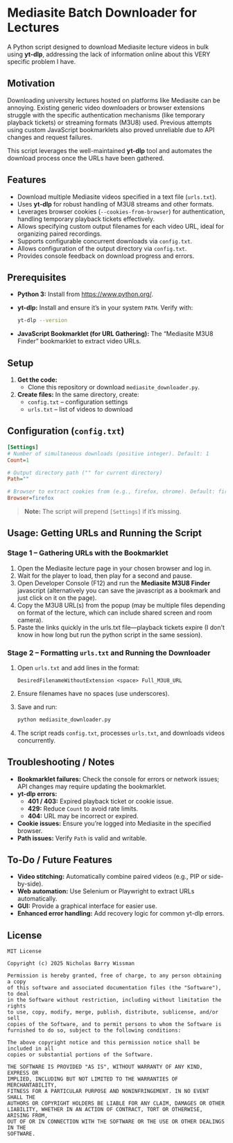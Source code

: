 # Mediasite Batch Downloader for Lectures

A Python script designed to download Mediasite lecture videos in bulk using **yt-dlp**, addressing the lack of information online about this VERY specific problem I have.

## Motivation

Downloading university lectures hosted on platforms like Mediasite can be annoying. Existing generic video downloaders or browser extensions struggle with the specific authentication mechanisms (like temporary playback tickets) or streaming formats (M3U8) used. Previous attempts using custom JavaScript bookmarklets also proved unreliable due to API changes and request failures.

This script leverages the well-maintained **yt-dlp** tool and automates the download process once the URLs have been gathered.

## Features

- Download multiple Mediasite videos specified in a text file (`urls.txt`).
- Uses **yt-dlp** for robust handling of M3U8 streams and other formats.
- Leverages browser cookies (`--cookies-from-browser`) for authentication, handling temporary playback tickets effectively.
- Allows specifying custom output filenames for each video URL, ideal for organizing paired recordings.
- Supports configurable concurrent downloads via `config.txt`.
- Allows configuration of the output directory via `config.txt`.
- Provides console feedback on download progress and errors.

## Prerequisites

- **Python 3:** Install from <https://www.python.org/>.
- **yt-dlp:** Install and ensure it’s in your system `PATH`. Verify with:

  ```bash
  yt-dlp --version
  ```

- **JavaScript Bookmarklet (for URL Gathering):** The “Mediasite M3U8 Finder” bookmarklet to extract video URLs.

## Setup

1. **Get the code:**
   - Clone this repository or download `mediasite_downloader.py`.
2. **Create files:** In the same directory, create:
   - `config.txt` – configuration settings  
   - `urls.txt` – list of videos to download

## Configuration (`config.txt`)

```ini
[Settings]
# Number of simultaneous downloads (positive integer). Default: 1
Count=1

# Output directory path ("" for current directory)
Path=""

# Browser to extract cookies from (e.g., firefox, chrome). Default: firefox
Browser=firefox
```

> **Note:** The script will prepend `[Settings]` if it’s missing.

## Usage: Getting URLs and Running the Script

### Stage 1 – Gathering URLs with the Bookmarklet

1. Open the Mediasite lecture page in your chosen browser and log in.
2. Wait for the player to load, then play for a second and pause.
3. Open Developer Console (F12) and run the **Mediasite M3U8 Finder** javascript (alternatively you can save the javascript as a bookmark and just click on it on the page).
4. Copy the M3U8 URL(s) from the popup (may be multiple files depending on format of the lecture, which can include shared screen and room camera).
5. Paste the links quickly in the urls.txt file—playback tickets expire (I don't know in how long but run the python script in the same session).

### Stage 2 – Formatting `urls.txt` and Running the Downloader

1. Open `urls.txt` and add lines in the format:

   ```text
   DesiredFilenameWithoutExtension <space> Full_M3U8_URL
   ```

2. Ensure filenames have no spaces (use underscores).
3. Save and run:

   ```bash
   python mediasite_downloader.py
   ```

4. The script reads `config.txt`, processes `urls.txt`, and downloads videos concurrently.

## Troubleshooting / Notes

- **Bookmarklet failures:** Check the console for errors or network issues; API changes may require updating the bookmarklet.
- **yt-dlp errors:**
  - **401 / 403:** Expired playback ticket or cookie issue.
  - **429:** Reduce `Count` to avoid rate limits.
  - **404:** URL may be incorrect or expired.
- **Cookie issues:** Ensure you’re logged into Mediasite in the specified browser.
- **Path issues:** Verify `Path` is valid and writable.

## To-Do / Future Features

- **Video stitching:** Automatically combine paired videos (e.g., PIP or side-by-side).
- **Web automation:** Use Selenium or Playwright to extract URLs automatically.
- **GUI:** Provide a graphical interface for easier use.
- **Enhanced error handling:** Add recovery logic for common yt-dlp errors.

## License

```text
MIT License

Copyright (c) 2025 Nicholas Barry Wissman

Permission is hereby granted, free of charge, to any person obtaining a copy
of this software and associated documentation files (the "Software"), to deal
in the Software without restriction, including without limitation the rights
to use, copy, modify, merge, publish, distribute, sublicense, and/or sell
copies of the Software, and to permit persons to whom the Software is
furnished to do so, subject to the following conditions:

The above copyright notice and this permission notice shall be included in all
copies or substantial portions of the Software.

THE SOFTWARE IS PROVIDED "AS IS", WITHOUT WARRANTY OF ANY KIND, EXPRESS OR
IMPLIED, INCLUDING BUT NOT LIMITED TO THE WARRANTIES OF MERCHANTABILITY,
FITNESS FOR A PARTICULAR PURPOSE AND NONINFRINGEMENT. IN NO EVENT SHALL THE
AUTHORS OR COPYRIGHT HOLDERS BE LIABLE FOR ANY CLAIM, DAMAGES OR OTHER
LIABILITY, WHETHER IN AN ACTION OF CONTRACT, TORT OR OTHERWISE, ARISING FROM,
OUT OF OR IN CONNECTION WITH THE SOFTWARE OR THE USE OR OTHER DEALINGS IN THE
SOFTWARE.
```

